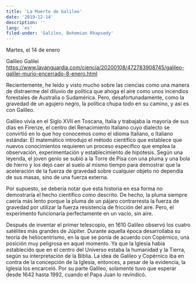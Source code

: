 ```yaml
---
title: 'La Muerte de Galileo'
date: '2019-12-14'
description: ''
lang: 'es'
filed-under: 'Galileo, Bohemian Rhapsody'
---
```


Martes, el 14 de enero

Galileo Galilei
https://www.lavanguardia.com/ciencia/20200108/472783908745/galileo-galilei-murio-encerrado-8-enero.html

Recientemente, he leído y visto mucho sobre las ciencias como una manera de distraerme del diluvio de política que ahoga el aire como unos incendios forestales de Australia o Sudamérica. Pero, desafortunadamente, como la gravedad de un agujero negro, la política chupa todo en su camino, y así es con Galileo.

Galileo vivía en el Siglo XVII en Toscana, Italia y trabajaba la mayoría de sus días en Firenze, el centro del Renacimiento Italiano cuyo dialecto se convirtió en lo que hoy conocemos como el idioma Italiano, o Italiano estándar. El matemático introdujo el método científico que establece que nuevos conocimientos requieren un proceso específico que emplea la observación, experimentación y establecimiento de hipótesis. Según una leyenda, el joven genio se subió a la Torre de Pisa con una pluma y una bola de hierro y los dejó caer al suelo al mismo tiempo para demostrar que la aceleración de la fuerza de gravedad sobre cualquier objeto no dependía de sus masas, sino de una fuerza externa.

Por supuesto, se debería notar que esta historia en esa forma no demostraría el hecho científico como descrito. De hecho, la pluma siempre caería más lento porque la pluma de un pájaro contrarresta la fuerza de gravedad por utilizar la fuerza resistencia de fricción del aire. Pero, el experimento funcionaría perfectamente en un vacío, sin aire.

Después de inventar el primer telescopio, en 1610 Galileo observó los cuatro satélites más grandes de Júpiter. Durante aquella época desarrollaba su teoría de heliocentrismo, en la que se ponía de acuerdo con Copérnico, una posición muy peligrosa en aquel momento. Ya que la Iglesia había establecido que en el centro del Universo estaba la humanidad y la Tierra, según su interpretación de la Biblia. La idea de Galileo y Copérnico iba en contra de la concepción de la Iglesia, entonces, a pesar de la evidencia, la Iglesia los encarceló. Por su parte Galileo, solamente tuvo que esperar desde 1642 hasta 1992, cuando el Papa Juan lo revindicó.
